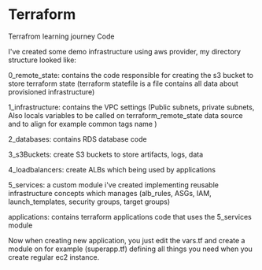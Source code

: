 # Terraform
Terrafrom learning journey Code 

I've created some demo infrastructure using aws provider, my directory structure looked like:

0_remote_state: contains the code responsible for creating the s3 bucket to store terraform state (terraform statefile is a file contains all data about provisioned infrastructure)

1_infrastructure: contains the VPC settings (Public subnets, private subnets, Also locals variables to be called on terraform_remote_state data source and to align for example common tags name )

2_databases: contains RDS database code

3_s3Buckets: create S3 buckets to store artifacts, logs, data

4_loadbalancers: create ALBs which being used by applications

5_services: a custom module i've created implementing reusable infrastructure concepts which manages (alb_rules, ASGs, IAM, launch_templates, security groups, target groups)

applications: contains terraform applications code that uses the 5_services module

Now when creating new application, you just edit the vars.tf and create a module on for example (superapp.tf) defining all things you need when you create regular ec2 instance.

